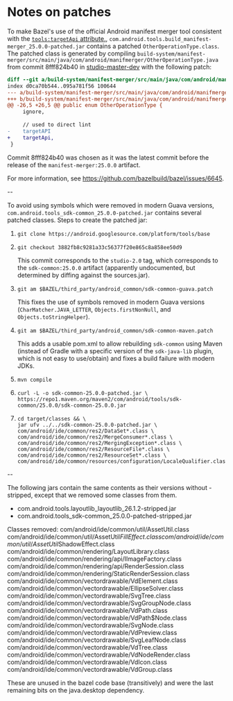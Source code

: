 # Notes on patches

To make Bazel's use of the official Android manifest merger tool consistent with
the [`tools:targetApi`
attribute.](https://developer.android.com/studio/write/tool-attributes#toolstargetapi),
`com.android.tools.build_manifest-merger_25.0.0-patched.jar` contains a patched
`OtherOperationType.class`. The patched class is generated by compiling
`build-system/manifest-merger/src/main/java/com/android/manifmerger/OtherOperationType.java`
from commit 8fff824b40 in
[studio-master-dev](https://android.googlesource.com/platform/tools/base/+/master/build-system/manifest-merger/src/main/java/com/android/manifmerger)
with the following patch:

```diff
diff --git a/build-system/manifest-merger/src/main/java/com/android/manifmerger/OtherOperationType.java b/build-system/manifest-merger/src/main/java/com/android/manifmerger/OtherOperationType.java
index d0ca70b544..095a781f56 100644
--- a/build-system/manifest-merger/src/main/java/com/android/manifmerger/OtherOperationType.java
+++ b/build-system/manifest-merger/src/main/java/com/android/manifmerger/OtherOperationType.java
@@ -26,5 +26,5 @@ public enum OtherOperationType {
     ignore,
 
     // used to direct lint
-    targetAPI
+    targetApi,
 }
```

Commit 8fff824b40 was chosen as it was the latest commit before the release of the `manifest-merger:25.0.0` artifact.

For more information, see <https://github.com/bazelbuild/bazel/issues/6645>.

--

To avoid using symbols which were removed in modern Guava versions,
`com.android.tools_sdk-common_25.0.0-patched.jar` contains several patched
classes. Steps to create the patched jar:

1. `git clone https://android.googlesource.com/platform/tools/base`
2. `git checkout 3882fb8c9281a33c56377f20e865c8a858ee50d9`

   This commit corresponds to the `studio-2.0` tag, which corresponds to the
   `sdk-common:25.0.0` artifact (apparently undocumented, but determined by
   diffing against the sources.jar).

3. `git am $BAZEL/third_party/android_common/sdk-common-guava.patch`

   This fixes the use of symbols removed in modern Guava versions
   (`CharMatcher.JAVA_LETTER`, `Objects.firstNonNull`, and
   `Objects.toStringHelper`).

4. `git am $BAZEL/third_party/android_common/sdk-common-maven.patch`

   This adds a usable pom.xml to allow rebuilding `sdk-common` using Maven
   (instead of Gradle with a specific version of the `sdk-java-lib` plugin,
   which is not easy to use/obtain) and fixes a build failure with modern JDKs.

5. `mvn compile`
6. ```shell
   curl -L -o sdk-common-25.0.0-patched.jar \
   https://repo1.maven.org/maven2/com/android/tools/sdk-common/25.0.0/sdk-common-25.0.0.jar
   ```
7. ```shell
   cd target/classes && \
   jar ufv ../../sdk-common-25.0.0-patched.jar \
   com/android/ide/common/res2/DataSet*.class \
   com/android/ide/common/res2/MergeConsumer*.class \
   com/android/ide/common/res2/MergingException*.class \
   com/android/ide/common/res2/ResourceFile*.class \
   com/android/ide/common/res2/ResourceSet*.class \
   com/android/ide/common/resources/configuration/LocaleQualifier.class
   ```

--

The following jars contain the same contents as their versions without
-stripped, except that we removed some classes from them.
* com.android.tools.layoutlib_layoutlib_26.1.2-stripped.jar
* com.android.tools_sdk-common_25.0.0-patched-stripped.jar

Classes removed:
com/android/ide/common/util/AssetUtil.class
com/android/ide/common/util/AssetUtil$FillEffect.class
com/android/ide/common/util/AssetUtil$ShadowEffect.class
com/android/ide/common/rendering/LayoutLibrary.class
com/android/ide/common/rendering/api/IImageFactory.class
com/android/ide/common/rendering/api/RenderSession.class
com/android/ide/common/rendering/StaticRenderSession.class
com/android/ide/common/vectordrawable/VdElement.class
com/android/ide/common/vectordrawable/EllipseSolver.class
com/android/ide/common/vectordrawable/SvgTree.class
com/android/ide/common/vectordrawable/SvgGroupNode.class
com/android/ide/common/vectordrawable/VdPath.class
com/android/ide/common/vectordrawable/VdPath$Node.class
com/android/ide/common/vectordrawable/SvgNode.class
com/android/ide/common/vectordrawable/VdPreview.class
com/android/ide/common/vectordrawable/SvgLeafNode.class
com/android/ide/common/vectordrawable/VdTree.class
com/android/ide/common/vectordrawable/VdNodeRender.class
com/android/ide/common/vectordrawable/VdIcon.class
com/android/ide/common/vectordrawable/VdGroup.class

These are unused in the bazel code base (transitively) and were the last
remaining bits on the java.desktop dependency.
